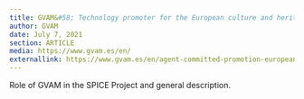 ```yaml
---
title: GVAM&#58; Technology promoter for the European culture and heritage
author: GVAM
date: July 7, 2021
section: ARTICLE
media: https://www.gvam.es/en/
externallink: https://www.gvam.es/en/agent-committed-promotion-european-culture-new-technologies/
---
```

Role of GVAM in the SPICE Project and general description.